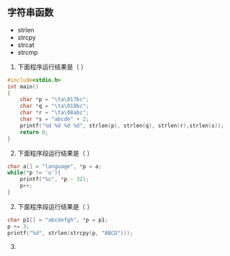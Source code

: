 ## 字符串函数

- strlen
- strcpy
- strcat
- strcmp

1. 下面程序运行结果是（            ）

```c
#include<stdio.h>
int main()
{
    char *p = "\ta\017bc";
    char *q = "\ta\018bc";
    char *r = "\ta\08abc";
    char *s = "abcde" + 2;
    printf("%d %d %d %d", strlen(p), strlen(q), strlen(r),strlen(s));
    return 0;
}
```

2. 下面程序段运行结果是（                       ）

```c
char a[] = "language", *p = a;
while(*p != 'u'){
	printf("%c", *p - 32);
    p++;
}
```

2. 下面程序段运行结果是（                  ）

```c
char p1[] = "abcdefgh", *p = p1;
p += 3;
printf("%d", strlen(strcpy(p, "ABCD")));
```

3. 